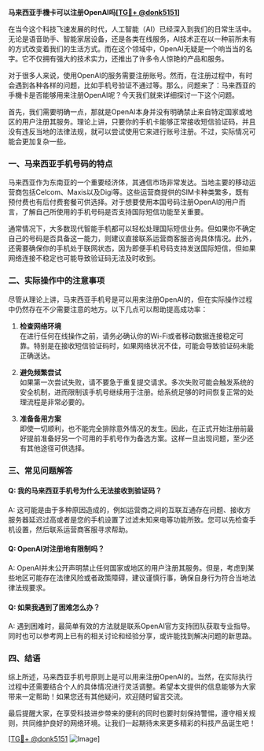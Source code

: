 **马来西亚手機卡可以注册OpenAI吗[[TG💪+ @donk5151](https://t.me/s/donk5151)]**

在当今这个科技飞速发展的时代，人工智能（AI）已经深入到我们的日常生活中。无论是语音助手、智能家居设备，还是各类在线服务，AI技术正在以一种前所未有的方式改变着我们的生活方式。而在这个领域中，OpenAI无疑是一个响当当的名字。它不仅拥有强大的技术实力，还推出了许多令人惊艳的产品和服务。

对于很多人来说，使用OpenAI的服务需要注册账号。然而，在注册过程中，有时会遇到各种各样的问题，比如手机号验证不通过等。那么，问题来了：马来西亚的手機卡是否能够用来注册OpenAI呢？今天我们就来详细探讨一下这个问题。

首先，我们需要明确一点，那就是OpenAI本身并没有明确禁止来自特定国家或地区的用户注册其服务。理论上讲，只要你的手机卡能够正常接收短信验证码，并且没有违反当地的法律法规，就可以尝试使用它来进行账号注册。不过，实际情况可能会更加复杂一些。

### **一、马来西亚手机号码的特点**

马来西亚作为东南亚的一个重要经济体，其通信市场非常发达。当地主要的移动运营商包括Celcom、Maxis以及Digi等。这些运营商提供的SIM卡种类繁多，既有预付费也有后付费套餐可供选择。对于想要使用本国号码注册OpenAI的用户而言，了解自己所使用的手机号码是否支持国际短信功能至关重要。

通常情况下，大多数现代智能手机都可以轻松处理国际短信业务。但如果你不确定自己的号码是否具备这一能力，则建议直接联系运营商客服咨询具体情况。此外，还需要确保你的手机处于联网状态，因为即便手机号码支持发送国际短信，但如果网络连接不稳定也可能导致验证码无法及时收到。

### **二、实际操作中的注意事项**

尽管从理论上讲，马来西亚手机号是可以用来注册OpenAI的，但在实际操作过程中仍然存在不少需要注意的地方。以下几点可以帮助提高成功率：

1. **检查网络环境**  
   在进行任何在线操作之前，请务必确认你的Wi-Fi或者移动数据连接稳定可靠。特别是在接收短信验证码时，如果网络状况不佳，可能会导致验证码未能正确送达。

2. **避免频繁尝试**  
   如果第一次尝试失败，请不要急于重复提交请求。多次失败可能会触发系统的安全机制，进而限制该手机号继续用于注册。给系统足够的时间恢复正常的处理流程是非常必要的。

3. **准备备用方案**  
   即使一切顺利，也不能完全排除意外情况的发生。因此，在正式开始注册前最好提前准备好另一个可用的手机号作为备选方案。这样一旦出现问题，至少还有其他途径可供选择。

### **三、常见问题解答**

#### Q: 我的马来西亚手机号为什么无法接收到验证码？
A: 这可能是由于多种原因造成的，例如运营商之间的互联互通存在问题、接收方服务器延迟过高或者是您的手机设置了过滤未知来电等功能所致。您可以先检查手机设置，然后联系运营商客服寻求帮助。

#### Q: OpenAI对注册地有限制吗？
A: OpenAI并未公开声明禁止任何国家或地区的用户注册其服务。但是，考虑到某些地区可能存在法律风险或者政策障碍，建议谨慎行事，确保自身行为符合当地法律法规要求。

#### Q: 如果我遇到了困难怎么办？
A: 遇到困难时，最简单有效的方法就是联系OpenAI官方支持团队获取专业指导。同时也可以参考网上已有的相关讨论和经验分享，或许能找到解决问题的新思路。

### **四、结语**

综上所述，马来西亚手机号原则上是可以用来注册OpenAI的。当然，在实际执行过程中还需要结合个人的具体情况进行灵活调整。希望本文提供的信息能够为大家带来一定帮助！如果您还有其他疑问，欢迎随时留言交流。

最后提醒大家，在享受科技进步带来的便利的同时也要时刻保持警惕，遵守相关规则，共同维护良好的网络环境。让我们一起期待未来更多精彩的科技产品诞生吧！

[[TG💪+ @donk5151](https://t.me/s/donk5151) ![Image](https://i.postimg.cc/rwNCRYN7/Snipaste-2025-04-30-17-27-05.png)]